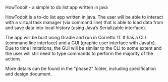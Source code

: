 HowTodoit - a simple to do list app written in java

HowTodoit is a to-do list app written in java. The user will be able to interact with a virtual task manager (via command line) that is able to load data from and save data into local history (using Java’s Serializable interface).

The app will be built using Gradle and run in Corretto 11. It has a CLI (command line interface) and a GUI (graphic user interface with Javafx). Due to time limitations, the GUI will be similar to the CLI to some extent and the user will still need to type commands to perform the majority of the actions.

More details can be found in the "phase2" folder, including specification and design document.
